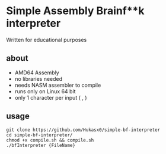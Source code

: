 # Simple Assembly Brainf**k interpreter
Written for educational purposes
## about
- AMD64 Assembly
- no libraries needed
- needs NASM assembler to compile
- runs only on Linux 64 bit
- only 1 character per input ( , )
## usage
``` shell
git clone https://github.com/Hukasx0/simple-bf-interpreter 
cd simple-bf-interpreter/
chmod +x compile.sh && compile.sh
./bfInterpreter {FileName} 
```
